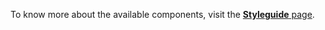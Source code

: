 
  To know more about the available components, visit the [**Styleguide** page](styleguide.vtex.com).

